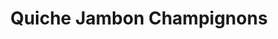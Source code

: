 ---
layout: recette
categories: [recettes]
hidden: true
lang: fr
title: Quiche Jambon Champignons
type: sel
ingredients: 
  - nom: pâte brisée 
    qte: 1
  - nom: oeufs 
    qte: 5
  - nom: oignon
    qte: 1
  - nom: jambon
    qte: 4
    unite: tranches
  - nom: crème liquide
    qte: 15
    unite: cL
  - nom: lait
    qte: 15
    unite: cL
  - nom: champignons
    qte: 200
    unite: gr
  - nom: fromage rapé
    qte: 200
    unite: gr
  - nom: muscade
    qte: à souhait
preconditions:
  - Le lait et les oeufs doivent être à température ambiante
  - Couper le jambons en petits carrés
  - Préchauffer le four à 180°C
etapes:
  - label: "Préparation"
    details:
      - Faire revenir les oignons
      - Ajouter les champignons
      - Dans un saladier, battre les oeufs
      - Y ajouter la crème, le lait, le jambon et le fromage rapé
      - Mélanger
      - Saler, poivrer, ajouter la muscade rapée
      - Piquer la pâte brisée
      - Verser le mélange et répartir les éléments solides dans le moule
materiel:
  - plat à tarte
cuissonMinutes: 40
cuisson: 
  - Cuire 40 minutes à 180°C
---